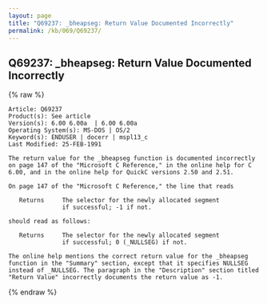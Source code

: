 ```yaml
---
layout: page
title: "Q69237: _bheapseg: Return Value Documented Incorrectly"
permalink: /kb/069/Q69237/
---
```


## Q69237: _bheapseg: Return Value Documented Incorrectly

{% raw %}

	Article: Q69237
	Product(s): See article
	Version(s): 6.00 6.00a  | 6.00 6.00a
	Operating System(s): MS-DOS | OS/2
	Keyword(s): ENDUSER | docerr | mspl13_c
	Last Modified: 25-FEB-1991
	
	The return value for the _bheapseg function is documented incorrectly
	on page 147 of the "Microsoft C Reference," in the online help for C
	6.00, and in the online help for QuickC versions 2.50 and 2.51.
	
	On page 147 of the "Microsoft C Reference," the line that reads
	
	   Returns     The selector for the newly allocated segment
	               if successful; -1 if not.
	
	should read as follows:
	
	   Returns     The selector for the newly allocated segment
	               if successful; 0 (_NULLSEG) if not.
	
	The online help mentions the correct return value for the _bheapseg
	function in the "Summary" section, except that it specifies NULLSEG
	instead of _NULLSEG. The paragraph in the "Description" section titled
	"Return Value" incorrectly documents the return value as -1.

{% endraw %}
